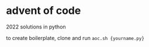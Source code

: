 # advent of code

2022 solutions in python

to create boilerplate, clone and run `aoc.sh {yourname.py}`
